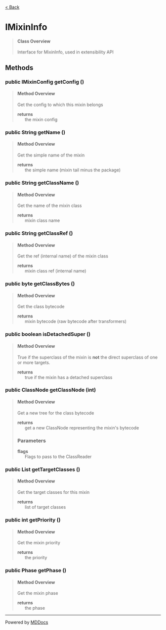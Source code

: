 [< Back](../README.md)
# IMixinInfo #
>#### Class Overview ####
>Interface for MixinInfo, used in extensibility API
## Methods ##
### public IMixinConfig getConfig () ###
>#### Method Overview ####
>Get the config to which this mixin belongs
>
>**returns**<br />
>&nbsp;&nbsp;&nbsp;&nbsp;&nbsp;&nbsp;the mixin config
>
### public String getName () ###
>#### Method Overview ####
>Get the simple name of the mixin
>
>**returns**<br />
>&nbsp;&nbsp;&nbsp;&nbsp;&nbsp;&nbsp;the simple name (mixin tail minus the package)
>
### public String getClassName () ###
>#### Method Overview ####
>Get the name of the mixin class
>
>**returns**<br />
>&nbsp;&nbsp;&nbsp;&nbsp;&nbsp;&nbsp;mixin class name
>
### public String getClassRef () ###
>#### Method Overview ####
>Get the ref (internal name) of the mixin class
>
>**returns**<br />
>&nbsp;&nbsp;&nbsp;&nbsp;&nbsp;&nbsp;mixin class ref (internal name)
>
### public byte getClassBytes () ###
>#### Method Overview ####
>Get the class bytecode
>
>**returns**<br />
>&nbsp;&nbsp;&nbsp;&nbsp;&nbsp;&nbsp;mixin bytecode (raw bytecode after transformers)
>
### public boolean isDetachedSuper () ###
>#### Method Overview ####
>True if the superclass of the mixin is <b>not</b> the direct superclass
 of one or more targets.
>
>**returns**<br />
>&nbsp;&nbsp;&nbsp;&nbsp;&nbsp;&nbsp;true if the mixin has a detached superclass
>
### public ClassNode getClassNode (int) ###
>#### Method Overview ####
>Get a new tree for the class bytecode
>
>**returns**<br />
>&nbsp;&nbsp;&nbsp;&nbsp;&nbsp;&nbsp;get a new ClassNode representing the mixin's bytecode
>
>### Parameters ###
>**flags**<br />
>&nbsp;&nbsp;&nbsp;&nbsp;&nbsp;&nbsp;Flags to pass to the ClassReader
>
### public List getTargetClasses () ###
>#### Method Overview ####
>Get the target classes for this mixin
>
>**returns**<br />
>&nbsp;&nbsp;&nbsp;&nbsp;&nbsp;&nbsp;list of target classes
>
### public int getPriority () ###
>#### Method Overview ####
>Get the mixin priority
>
>**returns**<br />
>&nbsp;&nbsp;&nbsp;&nbsp;&nbsp;&nbsp;the priority
>
### public Phase getPhase () ###
>#### Method Overview ####
>Get the mixin phase
>
>**returns**<br />
>&nbsp;&nbsp;&nbsp;&nbsp;&nbsp;&nbsp;the phase
>

---
Powered by [MDDocs](https://github.com/VRCube/MDDocs)